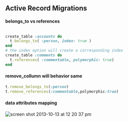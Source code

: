 ## Active Record Migrations

#### belongs_to vs references

```ruby

create_table :accounts do
  t.belongs_to( :person, index: true )
end
# the index option will create a corresponding index
create_table :comments do
  t.references( :commentable, polymorphic: true)
end

```

#### remove_collumn will behavior same

```ruby
t.remove_belongs_to(:person)
t.remove_references(:commentable,polymorphic:true)
```
#### data attributes mapping

![screen shot 2013-10-13 at 12 20 37 pm](https://f.cloud.github.com/assets/83296/1322304/772a6f26-3423-11e3-87bd-87ae758a6d4c.png)


